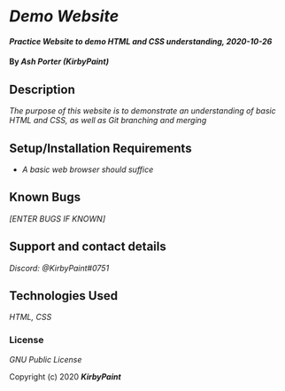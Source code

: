 # _Demo Website_

#### _Practice Website to demo HTML and CSS understanding, 2020-10-26_

#### By _**Ash Porter (KirbyPaint)**_

## Description

_The purpose of this website is to demonstrate an understanding of basic HTML and CSS, as well as Git branching and merging_

## Setup/Installation Requirements

* _A basic web browser should suffice_

## Known Bugs

_[ENTER BUGS IF KNOWN]_

## Support and contact details

_Discord: @KirbyPaint#0751_

## Technologies Used

_HTML, CSS_

### License

*GNU Public License*

Copyright (c) 2020 **_KirbyPaint_**